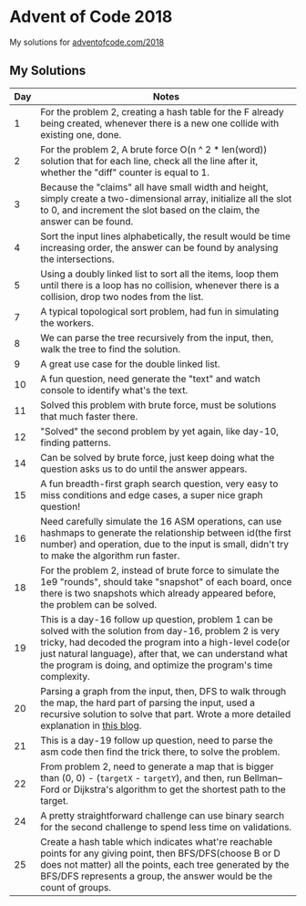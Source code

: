 # Advent of Code 2018
My solutions for [adventofcode.com/2018](https://adventofcode.com/2018)

## My Solutions
| Day | Notes |
|---|-------|
| 1  | For the problem 2, creating a hash table for the F already being created, whenever there is a new one collide with existing one, done.|
| 2  | For the problem 2, A brute force O(n ^ 2 * len(word)) solution that for each line, check all the line after it, whether the "diff" counter is equal to 1.|
| 3  | Because the "claims" all have small width and height, simply create a two-dimensional array, initialize all the slot to 0, and increment the slot based on the claim, the answer can be found.|
| 4  | Sort the input lines alphabetically, the result would be time increasing order, the answer can be found by analysing the intersections.|
| 5  | Using a doubly linked list to sort all the items, loop them until there is a loop has no collision, whenever there is a collision, drop two nodes from the list.|
| 7  | A typical topological sort problem, had fun in simulating the workers. |
| 8  | We can parse the tree recursively from the input, then, walk the tree to find the solution. |
| 9  | A great use case for the double linked list. |
| 10 | A fun question, need generate the "text" and watch console to identify what's the text. |
| 11 | Solved this problem with brute force, must be solutions that much faster there. |
| 12 | "Solved" the second problem by yet again, like day-10, finding patterns. |
| 14 | Can be solved by brute force, just keep doing what the question asks us to do until the answer appears.|
| 15 | A fun breadth-first graph search question, very easy to miss conditions and edge cases, a super nice graph question!|
| 16 | Need carefully simulate the 16 ASM operations, can use hashmaps to generate the relationship between id(the first number) and operation, due to the input is small, didn't try to make the algorithm run faster.|
| 18 | For the problem 2, instead of brute force to simulate the 1e9 "rounds", should take "snapshot" of each board, once there is two snapshots which already appeared before, the problem can be solved.|
| 19 | This is a day-16 follow up question, problem 1 can be solved with the solution from day-16, problem 2 is very tricky, had decoded the program into a high-level code(or just natural language), after that, we can understand what the program is doing, and optimize the program's time complexity.|
| 20 | Parsing a graph from the input, then, DFS to walk through the map, the hard part of parsing the input, used a recursive solution to solve that part. Wrote a more detailed explanation in [this blog](https://medium.com/@davidguandev/aoc-2018-day-20-a-regular-map-1ef024e85c22).|
| 21 | This is a day-19 follow up question, need to parse the asm code then find the trick there, to solve the problem.|
| 22 | From problem 2, need to generate a map that is bigger than (0, 0) - (`targetX` - `targetY`), and then, run Bellman–Ford or Dijkstra's algorithm to get the shortest path to the target.|
| 24 | A pretty straightforward challenge can use binary search for the second challenge to spend less time on validations.|
| 25 | Create a hash table which indicates what're reachable points for any giving point, then BFS/DFS(choose B or D does not matter) all the points, each tree generated by the BFS/DFS represents a group, the answer would be the count of groups. |

